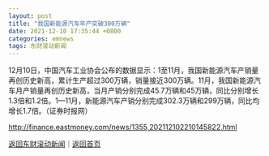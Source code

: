 ```yaml
---
layout: post
title: "我国新能源汽车年产突破300万辆"
date: 2021-12-10 17:35:44 +0800
categories: emnews
tags: 东财滚动新闻
---
```


12月10日，中国汽车工业协会公布的数据显示：1至11月，我国新能源汽车产销量再创历史新高，累计生产超过300万辆，销量接近300万辆。11月，我国新能源汽车月产销量再创历史新高，当月产销分别完成45.7万辆和45万辆，同比分别增长1.3倍和1.2倍。1—11月，新能源汽车产销分别完成302.3万辆和299万辆，同比均增长1.7倍。（证券时报网）

<http://finance.eastmoney.com/news/1355,202112102210145822.html>

[返回东财滚动新闻](//finews.withounder.com/emnews/)｜[返回首页](//finews.withounder.com/)